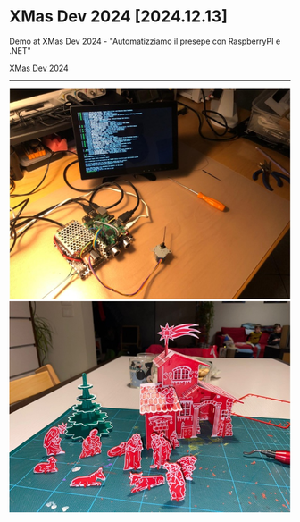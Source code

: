# XMas Dev 2024 [2024.12.13]

Demo at XMas Dev 2024 - "Automatizziamo il presepe con RaspberryPI e .NET"

[XMas Dev 2024](https://xmasdev.net/agenda)

---

<img src="hw_step.jpg" alt="The hardware preparation" /> <img src="nativescene_step.jpg" alt="The native scene preparation" />